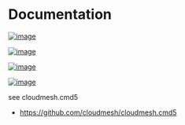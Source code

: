 Documentation
=============


[![image](https://img.shields.io/travis/TankerHQ/cloudmesh-cluster.svg?branch=master)](https://travis-ci.org/TankerHQ/cloudmesn-cluster)

[![image](https://img.shields.io/pypi/pyversions/cloudmesh-cluster.svg)](https://pypi.org/project/cloudmesh-cluster)

[![image](https://img.shields.io/pypi/v/cloudmesh-cluster.svg)](https://pypi.org/project/cloudmesh-cluster/)

[![image](https://img.shields.io/github/license/TankerHQ/python-cloudmesh-cluster.svg)](https://github.com/TankerHQ/python-cloudmesh-cluster/blob/master/LICENSE)

see cloudmesh.cmd5

* https://github.com/cloudmesh/cloudmesh.cmd5
